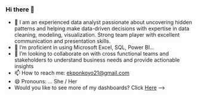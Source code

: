 ### Hi there 👋

- 🔭 I am an experienced data analyst passionate about uncovering hidden patterns and helping make data-driven decisions with expertise in data cleaning, modeling, visualization. Strong team player with excellent communication and presentation skills.
- 🌱 I’m proficient in using Microsoft Excel, SQL, Power BI...
- 👯 I’m looking to collaborate on with cross functional teams and stakeholders to understand business needs and provide actionable insights
- 📫 How to reach me: ekponkoyo21@gmail.com
- 😄 Pronouns: ... She / Her
- Would you like to see more of my dashboards? Click [Here](https://www.novypro.com/profile_projects/ekponkoyo)
-->
